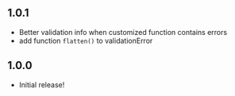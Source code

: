 1.0.1
-----------

- Better validation info when customized function contains errors
- add function `flatten()` to validationError

1.0.0
-----------

- Initial release!
